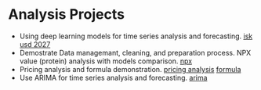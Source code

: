 # Analysis Projects
-	Using deep learning models for time series analysis and forecasting. [isk usd 2027](isk_usd_2027.ipynb)
-	Demostrate Data managemant, cleaning, and preparation process. 
NPX value (protein) analysis with models comparison. [npx](npx.html)
-	Pricing analysis and formula demonstration. [pricing analysis](pricing_analysis.xlsx) [formula](formula.html)
-	Use ARIMA for time series analysis and forecasting. [arima](timeseries.html)
